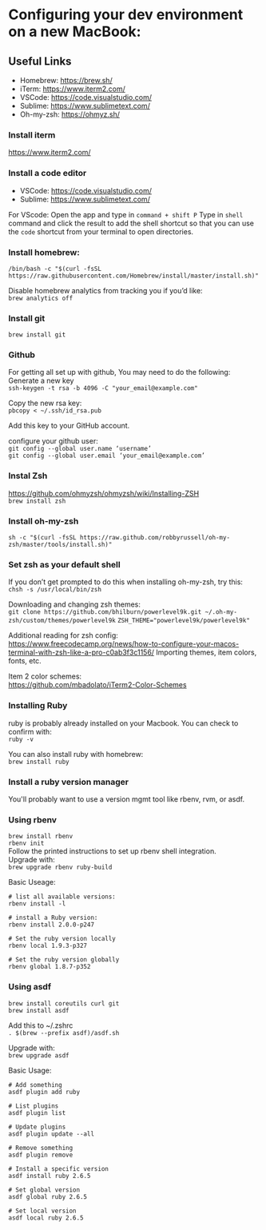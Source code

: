 # Configuring your dev environment on a new MacBook:

## Useful Links
- Homebrew: https://brew.sh/
- iTerm: https://www.iterm2.com/
- VSCode: https://code.visualstudio.com/
- Sublime: https://www.sublimetext.com/
- Oh-my-zsh: https://ohmyz.sh/

### Install iterm
https://www.iterm2.com/

### Install a code editor
- VSCode: https://code.visualstudio.com/
- Sublime: https://www.sublimetext.com/

For VScode:
Open the app and type in `command + shift P`
Type in `shell` command and click the result to add the shell shortcut so that you can use the `code` shortcut from your terminal to open directories.


### Install homebrew:
```/bin/bash -c "$(curl -fsSL https://raw.githubusercontent.com/Homebrew/install/master/install.sh)"```

Disable homebrew analytics from tracking you if you’d like:  
```brew analytics off```

### Install git  
```brew install git```


### Github

For getting all set up with github, You may need to do the following:
Generate a new key  
```ssh-keygen -t rsa -b 4096 -C "your_email@example.com"```

Copy the new rsa key:  
```pbcopy < ~/.ssh/id_rsa.pub```

Add this key to your GitHub account.

configure your github user:  
```git config --global user.name ‘username’```  
```git config --global user.email ‘your_email@example.com’```

### Instal Zsh
https://github.com/ohmyzsh/ohmyzsh/wiki/Installing-ZSH  
```brew install zsh```

### Install oh-my-zsh
```sh -c "$(curl -fsSL https://raw.github.com/robbyrussell/oh-my-zsh/master/tools/install.sh)"```


### Set zsh as your default shell
If you don’t get prompted to do this when installing oh-my-zsh, try this:   
```chsh -s /usr/local/bin/zsh```

Downloading and changing zsh themes:  
```git clone https://github.com/bhilburn/powerlevel9k.git ~/.oh-my-zsh/custom/themes/powerlevel9k```
```ZSH_THEME="powerlevel9k/powerlevel9k"```


Additional reading for zsh config:  
https://www.freecodecamp.org/news/how-to-configure-your-macos-terminal-with-zsh-like-a-pro-c0ab3f3c1156/
Importing themes, item colors, fonts, etc.

Item 2 color schemes:   
https://github.com/mbadolato/iTerm2-Color-Schemes

### Installing Ruby
ruby is probably already installed on your Macbook. You can check to confirm with:  
```ruby -v```

You can also install ruby with homebrew:  
```brew install ruby```

### Install a ruby version manager
You'll probably want to use a version mgmt tool like rbenv, rvm, or asdf.

### Using rbenv
```brew install rbenv```  
```rbenv init```  
Follow the printed instructions to set up rbenv shell integration.  
Upgrade with:  
```brew upgrade rbenv ruby-build```

Basic Useage:  
```shell
# list all available versions:
rbenv install -l

# install a Ruby version:
rbenv install 2.0.0-p247

# Set the ruby version locally
rbenv local 1.9.3-p327

# Set the ruby version globally
rbenv global 1.8.7-p352
```

### Using asdf
```brew install coreutils curl git```  
```brew install asdf```  

Add this to ~/.zshrc  
```. $(brew --prefix asdf)/asdf.sh```  

Upgrade with:  
```brew upgrade asdf```  

Basic Usage:  
```shell
# Add something
asdf plugin add ruby

# List plugins
asdf plugin list

# Update plugins
asdf plugin update --all

# Remove something
asdf plugin remove

# Install a specific version
asdf install ruby 2.6.5

# Set global version
asdf global ruby 2.6.5

# Set local version
asdf local ruby 2.6.5
```  
